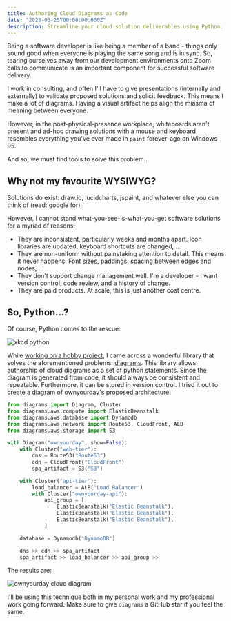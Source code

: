 ```yaml
---
title: Authoring Cloud Diagrams as Code
date: "2023-03-25T00:00:00.000Z"
description: Streamline your cloud solution deliverables using Python.
---
```


Being a software developer is like being a member of a band - things only sound good when everyone is playing the same song and is in sync.
So, tearing ourselves away from our development environments onto Zoom calls to communicate is an important component for successful software delivery.

I work in consulting, and often I'll have to give presentations (internally and externally) to validate proposed solutions and solicit feedback.
This means I make a lot of diagrams.
Having a visual artifact helps align the miasma of meaning between everyone.

However, in the post-physical-presence workplace, whiteboards aren't present and ad-hoc drawing solutions with a mouse and keyboard resembles everything you've ever made in `paint` forever-ago on Windows 95.

And so, we must find tools to solve this problem...

## Why not my favourite WYSIWYG?

Solutions do exist: draw.io, lucidcharts, jspaint, and whatever else you can think of (read: google for).

However, I cannot stand what-you-see-is-what-you-get software solutions for a myriad of reasons:

- They are inconsistent, particularly weeks and months apart. Icon libraries are updated, keyboard shortcuts are changed, ...
- They are non-uniform without painstaking attention to detail. This means it never happens. Font sizes, paddings, spacing between edges and nodes, ...
- They don't support change management well. I'm a developer - I want version control, code review, and a history of change.
- They are paid products. At scale, this is just another cost centre.

## So, Python...?

Of course, Python comes to the rescue:

![xkcd python](https://imgs.xkcd.com/comics/python.png)

While [working on a hobby project](https://github.com/laaksomavrick/ownyourday.ca), I came across a wonderful library that solves the aforementioned problems: [diagrams](https://diagrams.mingrammer.com/).
This library allows authorship of cloud diagrams as a set of python statements. Since the diagram is generated from code, it should always be consistent and repeatable.
Furthermore, it can be stored in version control.
I tried it out to create a diagram of ownyourday's proposed architecture:

```python
from diagrams import Diagram, Cluster
from diagrams.aws.compute import ElasticBeanstalk
from diagrams.aws.database import Dynamodb
from diagrams.aws.network import Route53, CloudFront, ALB
from diagrams.aws.storage import S3

with Diagram("ownyourday", show=False):
    with Cluster("web-tier"):
        dns = Route53("Route53")
        cdn = CloudFront("CloudFront")
        spa_artifact = S3("S3")

    with Cluster("api-tier"):
        load_balancer = ALB("Load Balancer")
        with Cluster("ownyourday-api"):
            api_group = [
                ElasticBeanstalk("Elastic Beanstalk"),
                ElasticBeanstalk("Elastic Beanstalk"),
                ElasticBeanstalk("Elastic Beanstalk"),
            ]

    database = Dynamodb("DynamoDB")

    dns >> cdn >> spa_artifact
    spa_artifact >> load_balancer >> api_group >>
```

The results are:

![ownyourday cloud diagram](https://github.com/laaksomavrick/ownyourday.ca/blob/main/tools/diagrams/ownyourday.png?raw=true)

I'll be using this technique both in my personal work and my professional work going forward.
Make sure to give `diagrams` a GitHub star if you feel the same.
